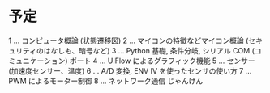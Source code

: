 # 予定
1 ... コンピュータ概論 (状態遷移図)
2 ... マイコンの特徴などマイコン概論 (セキュリティのはなしも、暗号など)
3 ... Python 基礎, 条件分岐, シリアル COM (コミュニケーション) ポート 
4 ... UIFlow によるグラフィック機能
5 ... センサー (加速度センサー、温度)
6 ... A/D 変換, ENV IV を使ったセンサの使い方
7 ... PWM によるモーター制御
8 ... ネットワーク通信 じゃんけん